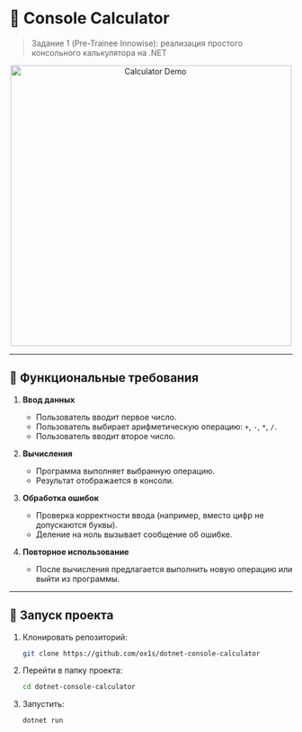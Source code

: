 # 🧮 Console Calculator

> Задание 1 (Pre-Trainee Innowise): реализация простого консольного калькулятора на .NET  

<p align="center">
  <img src="./assets/calculator/calculator.gif" alt="Calculator Demo" width="500"/>
</p>

---

## 📌 Функциональные требования

1. **Ввод данных**  
   - Пользователь вводит первое число.  
   - Пользователь выбирает арифметическую операцию: `+`, `-`, `*`, `/`.  
   - Пользователь вводит второе число.  

2. **Вычисления**  
   - Программа выполняет выбранную операцию.  
   - Результат отображается в консоли.  

3. **Обработка ошибок**  
   - Проверка корректности ввода (например, вместо цифр не допускаются буквы).  
   - Деление на ноль вызывает сообщение об ошибке.  

4. **Повторное использование**  
   - После вычисления предлагается выполнить новую операцию или выйти из программы.  

---

## 🚀 Запуск проекта

1. Клонировать репозиторий:
   ```bash
   git clone https://github.com/ox1s/dotnet-console-calculator
   ```

2. Перейти в папку проекта:

   ```bash
   cd dotnet-console-calculator
   ```
3. Запустить:

   ```bash
   dotnet run
   ```

